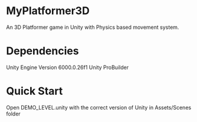 # MyPlatformer3D
 An 3D Platformer game in Unity with Physics based movement system.  

# Dependencies 
 Unity Engine Version 6000.0.26f1
 Unity ProBuilder

 # Quick Start
 Open DEMO_LEVEL.unity with the correct version of Unity in Assets/Scenes folder
